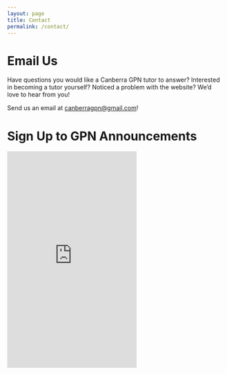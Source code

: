 ```yaml
---
layout: page
title: Contact
permalink: /contact/
---
```


# Email Us
Have questions you would like a Canberra GPN tutor to answer? Interested in becoming a tutor yourself? Noticed a problem with the website? We’d love to hear from you!

Send us an email at [canberragpn@gmail.com](mailto:canberragpn@gmail.com)!

# Sign Up to GPN Announcements

<div class="embed-responsive embed-responsive-4by3">
  <iframe class="embed-responsive-item" src="https://docs.google.com/forms/d/e/1FAIpQLSeyEVeUQ1NXcs5vkkG6hqBat6NbAMz1VFh6ASTPie-uNt3DgA/viewform?embedded=true" frameborder="0" height="500"></iframe>
</div>
